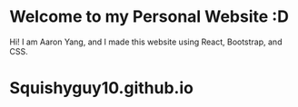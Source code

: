 # Welcome to my Personal Website :D

Hi! I am Aaron Yang, and I made this website using React, Bootstrap, and CSS. 

# Squishyguy10.github.io
